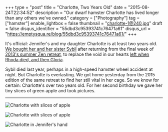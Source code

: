 +++
type = "post"
title = "Charlotte, Two Years Old"
date = "2015-08-24T22:34:52"
description = "Our dwarf hamster Charlotte has lived longer than any others we've owned."
category = ["Photography"]
tag = ["hamster"]
enable_lightbox = false
thumbnail = "charlotte-1@240.jpg"
draft = false
disqus_identifier = "55dbd3c95393741c76471a61"
disqus_url = "https://emptysqua.re/blog/55dbd3c95393741c76471a61/"
+++

<p>It's official: Jennifer's and my daughter Charlotte is at least two years old. <a href="/blog/introducing-charlotte-and-sybil/">We bought her and her sister Sybil</a> after returning from the final week of <a href="/blog/tendo-and-kaku/">2013's summer Zen retreat</a>, to replace the void in our hearts <a href="/blog/good-night-sweet-hamster/">left when Rhoda died, and then Gloria</a>.</p>
<p>Sybil died last year, perhaps in a high-speed hamster wheel accident at night. But Charlotte is everlasting. We got home yesterday from the 2015 edition of the same retreat to find her still vital in her cage. So we know for certain: Charlotte's over two years old. For her second birthday we gave her tiny slices of green apple and took pictures.</p>
<hr />
<p><img style="display:block; margin-left:auto; margin-right:auto;" src="charlotte-1.jpg" alt="Charlotte with slices of apple" title="Charlotte with slices of apple" /></p>
<p><img style="display:block; margin-left:auto; margin-right:auto;" src="charlotte-2.jpg" alt="Charlotte with slices of apple" title="Charlotte with slices of apple" /></p>
<p><img style="display:block; margin-left:auto; margin-right:auto;" src="charlotte-3.jpg" alt="Charlotte in Jennifer's hand" title="Charlotte in Jennifer's hand" /></p>
